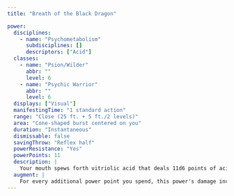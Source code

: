 ```yaml
---
title: "Breath of the Black Dragon"

power:
  disciplines:
    - name: "Psychometabolism"
      subdisciplines: []
      descriptors: ["Acid"]
  classes:
    - name: "Psion/Wilder"
      abbr: ""
      level: 6
    - name: "Psychic Warrior"
      abbr: ""
      level: 6
  displays: ["Visual"]
  manifestingTime: "1 standard action"
  range: "Close (25 ft. + 5 ft./2 levels)"
  area: "Cone-shaped burst centered on you"
  duration: "Instantaneous"
  dismissable: false
  savingThrow: "Reflex half"
  powerResistance: "Yes"
  powerPoints: 11
  description: |
    Your mouth spews forth vitriolic acid that deals 11d6 points of acid damage to any targets in the area.
  augment: |
    For every additional power point you spend, this power's damage increases by 1d6 points.
---
```

